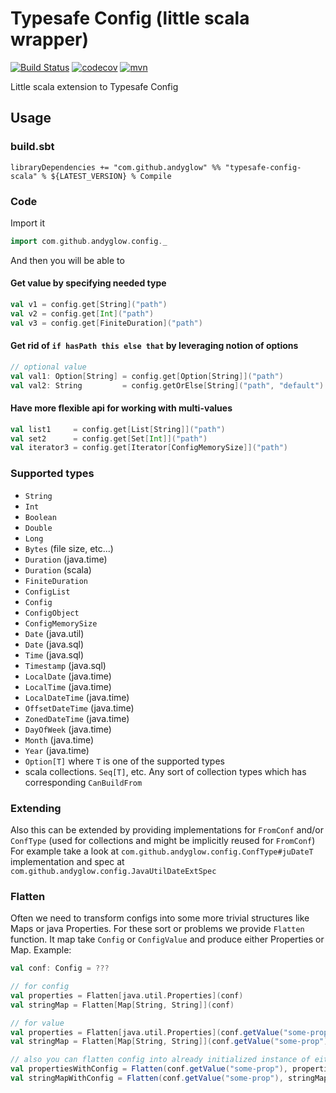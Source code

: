 # Typesafe Config (little scala wrapper)
[![Build Status](https://cloud.drone.io/api/badges/andyglow/typesafe-config-scala/status.svg)](https://cloud.drone.io/andyglow/typesafe-config-scala)
[![codecov](https://codecov.io/gh/andyglow/typesafe-config-scala/branch/master/graph/badge.svg?token=iqtc5BQRAp)](https://codecov.io/gh/andyglow/typesafe-config-scala)
[![mvn](https://img.shields.io/badge/dynamic/json.svg?label=mvn&query=%24.response.docs%5B0%5D.latestVersion&url=https%3A%2F%2Fsearch.maven.org%2Fsolrsearch%2Fselect%3Fq%3Dtypesafe-config-scala_2.13%26start%3D0%26rows%3D1)](https://search.maven.org/artifact/com.github.andyglow/typesafe-config-scala_2.13/)

Little scala extension to Typesafe Config

## Usage

### build.sbt
```
libraryDependencies += "com.github.andyglow" %% "typesafe-config-scala" % ${LATEST_VERSION} % Compile
```

### Code
Import it
```scala
import com.github.andyglow.config._
```

And then you will be able to
#### Get value by specifying needed type
```scala
val v1 = config.get[String]("path")
val v2 = config.get[Int]("path")
val v3 = config.get[FiniteDuration]("path")

```
#### Get rid of `if hasPath this else that` by leveraging notion of options
```scala
// optional value
val val1: Option[String] = config.get[Option[String]]("path")
val val2: String         = config.getOrElse[String]("path", "default")
```

#### Have more flexible api for working with multi-values
```scala
val list1     = config.get[List[String]]("path")
val set2      = config.get[Set[Int]]("path")
val iterator3 = config.get[Iterator[ConfigMemorySize]]("path")
```

### Supported types
- `String`
- `Int`
- `Boolean`
- `Double`
- `Long`
- `Bytes` (file size, etc...)
- `Duration` (java.time)
- `Duration` (scala)
- `FiniteDuration`
- `ConfigList`
- `Config`
- `ConfigObject`
- `ConfigMemorySize`
- `Date` (java.util)
- `Date` (java.sql)
- `Time` (java.sql)
- `Timestamp` (java.sql)
- `LocalDate` (java.time)
- `LocalTime` (java.time)
- `LocalDateTime` (java.time)
- `OffsetDateTime` (java.time)
- `ZonedDateTime` (java.time)
- `DayOfWeek` (java.time)
- `Month` (java.time)
- `Year` (java.time)
- `Option[T]` where `T` is one of the supported types
- scala collections. `Seq[T]`, etc. 
  Any sort of collection types which has corresponding `CanBuildFrom`

### Extending
Also this can be extended by providing implementations for `FromConf` and/or `ConfType` 
(used for collections and might be implicitly reused for `FromConf`)
For example take a look at `com.github.andyglow.config.ConfType#juDateT` implementation 
and spec at `com.github.andyglow.config.JavaUtilDateExtSpec`

### Flatten
Often we need to transform configs into some more trivial structures like Maps or java Properties.
For these sort or problems we provide `Flatten` function.
It map take `Config` or `ConfigValue` and produce either Properties or Map.
Example:
```scala
val conf: Config = ???

// for config
val properties = Flatten[java.util.Properties](conf)
val stringMap = Flatten[Map[String, String]](conf)

// for value
val properties = Flatten[java.util.Properties](conf.getValue("some-prop"))
val stringMap = Flatten[Map[String, String]](conf.getValue("some-prop"))

// also you can flatten config into already initialized instance of either Properties of Map
val propertiesWithConfig = Flatten(conf.getValue("some-prop"), properties)
val stringMapWithConfig = Flatten(conf.getValue("some-prop"), stringMap)
```